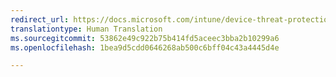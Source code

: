 ```yaml
---
redirect_url: https://docs.microsoft.com/intune/device-threat-protection-apps
translationtype: Human Translation
ms.sourcegitcommit: 53862e49c922b75b414fd5aceec3bba2b10299a6
ms.openlocfilehash: 1bea9d5cdd0646268ab500c6bff04c43a4445d4e

---
```




<!--HONumber=Jan17_HO4-->


